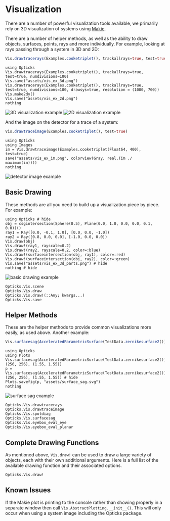 # Visualization

There are a number of powerful visualization tools available, we primarily rely on 3D visualization of systems using [Makie](http://makie.juliaplots.org/stable/).

There are a number of helper methods, as well as the ability to draw objects, surfaces, points, rays and more individually. For example, looking at rays passing through a system in 3D and 2D:

```julia
Vis.drawtracerays(Examples.cooketriplet(), trackallrays=true, test=true, numdivisions=100)
```

```@eval
using Opticks
Vis.drawtracerays(Examples.cooketriplet(), trackallrays=true, test=true, numdivisions=100)
Vis.save("assets/vis_ex_3d.png")
Vis.drawtracerays(Examples.cooketriplet(), trackallrays=true, test=true, numdivisions=100, drawsys=true, resolution = (1000, 700))
Vis.make2dy()
Vis.save("assets/vis_ex_2d.png")
nothing
```

![3D visualization example](assets/vis_ex_3d.png)
![2D visualization example](assets/vis_ex_2d.png)

And the image on the detector for a trace of a system:

```julia
Vis.drawtraceimage(Examples.cooketriplet(), test=true)
```

```@eval
using Opticks
using Images
im = Vis.drawtraceimage(Examples.cooketriplet(Float64, 400), test=true)
save("assets/vis_ex_im.png", colorview(Gray, real.(im ./ maximum(im))))
nothing
```

![detector image example](assets/vis_ex_im.png)

## Basic Drawing

These methods are all you need to build up a visualization piece by piece.
For example:

```@example
using Opticks # hide
obj = csgintersection(Sphere(0.5), Plane(0.0, 1.0, 0.0, 0.0, 0.1, 0.0))()
ray1 = Ray([0.0, -0.1, 1.0], [0.0, 0.0, -1.0])
ray2 = Ray([0.8, 0.0, 0.0], [-1.0, 0.0, 0.0])
Vis.draw(obj)
Vis.draw!(ray1, rayscale=0.2)
Vis.draw!(ray2, rayscale=0.2, color=:blue)
Vis.draw!(surfaceintersection(obj, ray1), color=:red)
Vis.draw!(surfaceintersection(obj, ray2), color=:green)
Vis.save("assets/vis_ex_3d_parts.png") # hide
nothing # hide
```

![basic drawing example](assets/vis_ex_3d_parts.png)

```@docs
Opticks.Vis.scene
Opticks.Vis.draw
Opticks.Vis.draw!(::Any; kwargs...)
Opticks.Vis.save
```

## Helper Methods

These are the helper methods to provide common visualizations more easily, as used above. Another example:

```julia
Vis.surfacesag(AcceleratedParametricSurface(TestData.zernikesurface2()), (256, 256), (1.55, 1.55))
```

```@eval
using Opticks
using Plots
Vis.surfacesag(AcceleratedParametricSurface(TestData.zernikesurface2()), (256, 256), (1.55, 1.55))
p = Vis.surfacesag(AcceleratedParametricSurface(TestData.zernikesurface2()), (256, 256), (1.55, 1.55)) # hide
Plots.savefig(p, "assets/surface_sag.svg")
nothing
```

![surface sag example](assets/surface_sag.svg)

```@docs
Opticks.Vis.drawtracerays
Opticks.Vis.drawtraceimage
Opticks.Vis.spotdiag
Opticks.Vis.surfacesag
Opticks.Vis.eyebox_eval_eye
Opticks.Vis.eyebox_eval_planar
```

## Complete Drawing Functions

As mentioned above, `Vis.draw!` can be used to draw a large variety of objects, each with their own additional arguments.
Here is a full list of the available drawing function and their associated options.

```@docs
Opticks.Vis.draw!
```

## Known Issues

If the Makie plot is printing to the console rather than showing properly in a separate window then call `Vis.AbstractPlotting.__init__()`. This will only occur when using a system image including the Opticks package.